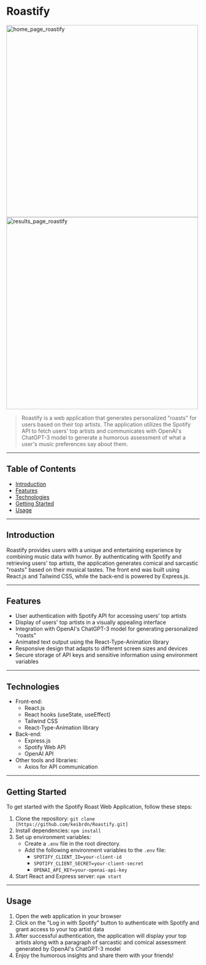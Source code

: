 # Roastify

<img width="500" alt="home_page_roastify" src="https://github.com/keibrdn/Roastify/assets/44176994/cc4a5842-d514-465c-adb6-43f03e5d1319">
<img width="500" alt="results_page_roastify" src="https://github.com/keibrdn/Roastify/assets/44176994/e431b7c2-4be3-470e-b525-77dff33b3cdf">

> Roastify is a web application that generates personalized "roasts" for users based on their top artists. The application utilizes the Spotify API to fetch users' top artists and communicates with OpenAI's ChatGPT-3 model to generate a humorous assessment of what a user's music preferences say about them.

---

## Table of Contents

- [Introduction](#introduction)
- [Features](#features)
- [Technologies](#technologies)
- [Getting Started](#getting-started)
- [Usage](#usage)

---

## Introduction

Roastify provides users with a unique and entertaining experience by combining music data with humor. By authenticating with Spotify and retrieving users' top artists, the application generates comical and sarcastic "roasts" based on their musical tastes. The front end was built using React.js and Tailwind CSS, while the back-end is powered by Express.js.

---

## Features

- User authentication with Spotify API for accessing users' top artists
- Display of users' top artists in a visually appealing interface
- Integration with OpenAI's ChatGPT-3 model for generating personalized "roasts"
- Animated text output using the React-Type-Animation library
- Responsive design that adapts to different screen sizes and devices
- Secure storage of API keys and sensitive information using environment variables

---

## Technologies

- Front-end:
  - React.js
  - React hooks (useState, useEffect)
  - Tailwind CSS
  - React-Type-Animation library
- Back-end:
  - Express.js
  - Spotify Web API
  - OpenAI API
- Other tools and libraries:
  - Axios for API communication

---

## Getting Started

To get started with the Spotify Roast Web Application, follow these steps:

1. Clone the repository: `git clone [https://github.com/keibrdn/Roastify.git]`
2. Install dependencies: `npm install`
3. Set up environment variables:
   - Create a `.env` file in the root directory.
   - Add the following environment variables to the `.env` file:
     - `SPOTIFY_CLIENT_ID=your-client-id`
     - `SPOTIFY_CLIENT_SECRET=your-client-secret`
     - `OPENAI_API_KEY=your-openai-api-key`
4. Start React and Express server: `npm start`

---

## Usage

1. Open the web application in your browser
2. Click on the "Log in with Spotify" button to authenticate with Spotify and grant access to your top artist data
3. After successful authentication, the application will display your top artists along with a paragraph of sarcastic and comical assessment generated by OpenAI's ChatGPT-3 model
4. Enjoy the humorous insights and share them with your friends!
